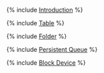 {% include [Introduction](_includes/datamodel/intro.md) %}

{% include [Table](_includes/datamodel/table.md) %}

{% include [Folder](_includes/datamodel/dir.md) %}

{% include [Persistent Queue](_includes/datamodel/pq.md) %}

{% include [Block Device](_includes/datamodel/blockdevice.md) %}
